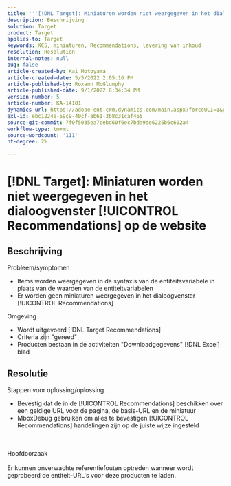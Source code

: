 ```yaml
---
title: '''[!DNL Target]: Miniaturen worden niet weergegeven in het dialoogvenster [!UICONTROL Recommendations] die op de website wordt aangeboden"'
description: Beschrijving
solution: Target
product: Target
applies-to: Target
keywords: KCS, miniaturen, Recommendations, levering van inhoud
resolution: Resolution
internal-notes: null
bug: false
article-created-by: Kai Motoyama
article-created-date: 5/5/2022 2:05:16 PM
article-published-by: Roxann McGlumphy
article-published-date: 9/1/2022 8:34:34 PM
version-number: 5
article-number: KA-14101
dynamics-url: https://adobe-ent.crm.dynamics.com/main.aspx?forceUCI=1&pagetype=entityrecord&etn=knowledgearticle&id=4f2d5b63-7ccc-ec11-a7b5-6045bd00d995
exl-id: ebc1224e-59c9-40cf-ab61-3b8c31caf465
source-git-commit: 7f0f5035ea7cebd60f6ec7bda9de6225b6c602a4
workflow-type: tm+mt
source-wordcount: '111'
ht-degree: 2%

---
```


# [!DNL Target]: Miniaturen worden niet weergegeven in het dialoogvenster [!UICONTROL Recommendations] op de website

## Beschrijving

Probleem/symptomen<br>
- Items worden weergegeven in de syntaxis van de entiteitsvariabele in plaats van de waarden van de entiteitvariabelen
- Er worden geen miniaturen weergegeven in het dialoogvenster [!UICONTROL Recommendations]

Omgeving
- Wordt uitgevoerd [!DNL Target Recommendations]
- Criteria zijn &quot;gereed&quot;
- Producten bestaan in de activiteiten &quot;Downloadgegevens&quot; [!DNL Excel] blad



## Resolutie

Stappen voor oplossing/oplossing
- Bevestig dat de in de [!UICONTROL Recommendations] beschikken over een geldige URL voor de pagina, de basis-URL en de miniatuur
- MboxDebug gebruiken om alles te bevestigen [!UICONTROL Recommendations] handelingen zijn op de juiste wijze ingesteld

<br><br>Hoofdoorzaak<br><br>
Er kunnen onverwachte referentiefouten optreden wanneer wordt geprobeerd de entiteit-URL&#39;s voor deze producten te laden.
